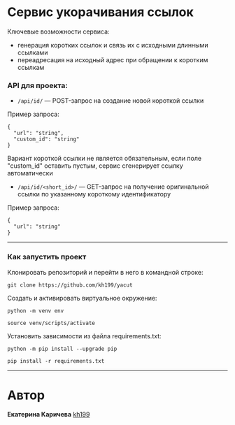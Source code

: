 # Cервис укорачивания ссылок

Ключевые возможности сервиса:

+ генерация коротких ссылок и связь их с исходными длинными ссылками
+ переадресация на исходный адрес при обращении к коротким ссылкам

### API для проекта:

+ ```/api/id/``` — POST-запрос на создание новой короткой ссылки

Пример запроса:
```
{
  "url": "string",
  "custom_id": "string"
}
```
Вариант короткой ссылки не является обязательным, если поле "custom_id" оставить пустым, сервис сгенерирует ссылку автоматически


+ ```/api/id/<short_id>/``` — GET-запрос на получение оригинальной ссылки по указанному короткому идентификатору

Пример запроса:
```
{
  "url": "string"
}
```

---
### Как запустить проект
Клонировать репозиторий и перейти в него в командной строке:

```
git clone https://github.com/kh199/yacut
```

Cоздать и активировать виртуальное окружение:
```
python -m venv env
```
```
source venv/scripts/activate
```

Установить зависимости из файла requirements.txt:
```
python -m pip install --upgrade pip
```
```
pip install -r requirements.txt
```

---

# Автор
**Екатерина Каричева** [kh199](https://github.com/kh199)
